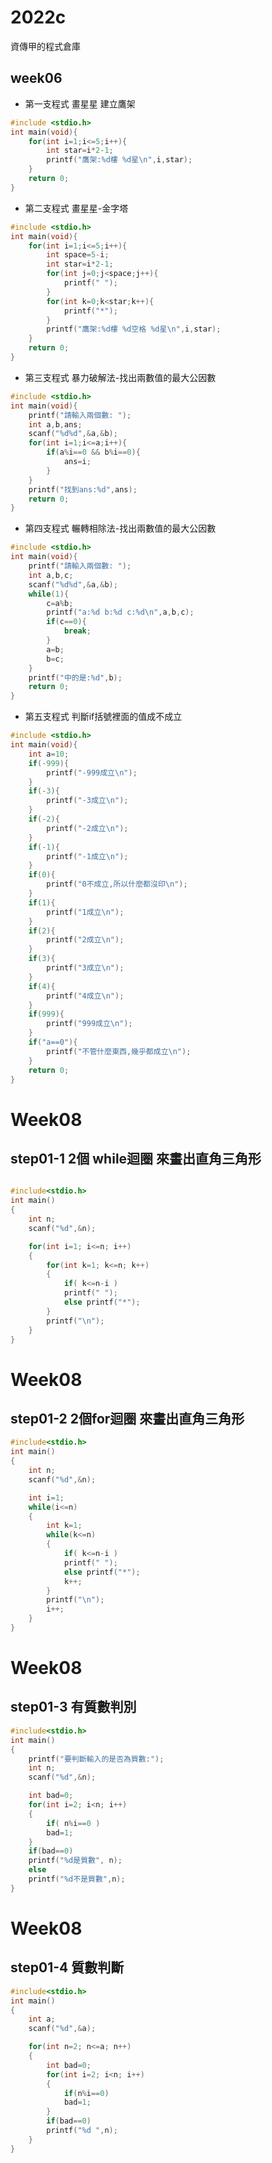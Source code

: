 # 2022c
資傳甲的程式倉庫
## week06
* 第一支程式
畫星星 建立鷹架
```cpp
#include <stdio.h>
int main(void){
	for(int i=1;i<=5;i++){
		int star=i*2-1;
		printf("鷹架:%d樓 %d星\n",i,star);
	}
	return 0;
}
```
* 第二支程式
畫星星-金字塔
```cpp
#include <stdio.h>
int main(void){
	for(int i=1;i<=5;i++){
		int space=5-i;
		int star=i*2-1;
		for(int j=0;j<space;j++){
			printf(" ");
		}
		for(int k=0;k<star;k++){
			printf("*");
		}
		printf("鷹架:%d樓 %d空格 %d星\n",i,star);
	}
	return 0;
}
```
* 第三支程式
暴力破解法-找出兩數值的最大公因數
```cpp
#include <stdio.h>
int main(void){
	printf("請輸入兩個數: ");
	int a,b,ans;
	scanf("%d%d",&a,&b);
	for(int i=1;i<=a;i++){
		if(a%i==0 && b%i==0){
			ans=i;
		}
	}
	printf("找到ans:%d",ans);
	return 0;
}
```
* 第四支程式
輾轉相除法-找出兩數值的最大公因數
```cpp
#include <stdio.h>
int main(void){
	printf("請輸入兩個數: ");
	int a,b,c;
	scanf("%d%d",&a,&b);
	while(1){
		c=a%b;
		printf("a:%d b:%d c:%d\n",a,b,c);
		if(c==0){
			break;
		}
		a=b;
		b=c;
	}
	printf("中的是:%d",b);
	return 0;
}
```
* 第五支程式
判斷if括號裡面的值成不成立
```cpp
#include <stdio.h>
int main(void){
	int a=10;
	if(-999){
		printf("-999成立\n");
	}
	if(-3){
		printf("-3成立\n");
	}
	if(-2){
		printf("-2成立\n");
	}
	if(-1){
		printf("-1成立\n");
	}
	if(0){
		printf("0不成立,所以什麼都沒印\n");
	}
	if(1){
		printf("1成立\n");
	}
	if(2){
		printf("2成立\n");
	}
	if(3){
		printf("3成立\n");
	}
	if(4){
		printf("4成立\n");
	}
	if(999){
		printf("999成立\n");
	}
	if("a==0"){
		printf("不管什麼東西,幾乎都成立\n");
	}
	return 0;
}
```

# Week08
## step01-1 2個 while迴圈 來畫出直角三角形
```cpp

#include<stdio.h>
int main()
{
	int n;
	scanf("%d",&n);

	for(int i=1; i<=n; i++)
	{
		for(int k=1; k<=n; k++)
		{
			if( k<=n-i )
			printf(" ");
			else printf("*");
		}
		printf("\n");
	}
}

```

# Week08
## step01-2 2個for迴圈 來畫出直角三角形
```cpp
#include<stdio.h>
int main()
{
	int n;
	scanf("%d",&n);

	int i=1;
	while(i<=n)
	{
		int k=1;
		while(k<=n)
		{
			if( k<=n-i )
			printf(" ");
			else printf("*");
			k++;
		}
		printf("\n");
		i++;
	}
}

```

# Week08
## step01-3 有質數判別
```cpp
#include<stdio.h>
int main()
{
    printf("要判斷輸入的是否為質數:");
    int n;
    scanf("%d",&n);

    int bad=0;
    for(int i=2; i<n; i++)
    {
        if( n%i==0 )
        bad=1;
    }
    if(bad==0)
    printf("%d是質數", n);
    else
    printf("%d不是質數",n);
}

```

# Week08
## step01-4 質數判斷
```cpp
#include<stdio.h>
int main()
{
	int a;
	scanf("%d",&a);

	for(int n=2; n<=a; n++)
	{
		int bad=0;
		for(int i=2; i<n; i++)
		{
			if(n%i==0)
			bad=1;
		}
		if(bad==0)
		printf("%d ",n);
	}
}

```

